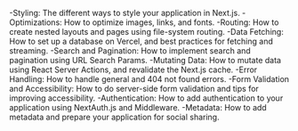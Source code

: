 -Styling: The different ways to style your application in Next.js.
-Optimizations: How to optimize images, links, and fonts.
-Routing: How to create nested layouts and pages using file-system routing.
-Data Fetching: How to set up a database on Vercel, and best practices for fetching and streaming.
-Search and Pagination: How to implement search and pagination using URL Search Params.
-Mutating Data: How to mutate data using React Server Actions, and revalidate the Next.js cache.
-Error Handling: How to handle general and 404 not found errors.
-Form Validation and Accessibility: How to do server-side form validation and tips for improving accessibility.
-Authentication: How to add authentication to your application using NextAuth.js and Middleware.
-Metadata: How to add metadata and prepare your application for social sharing.
